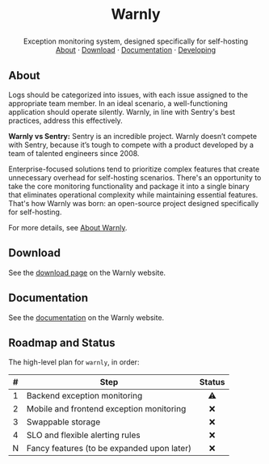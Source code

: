 <h1>
<p align="center">
<br>Warnly
</h1>
  <p align="center">
    Exception monitoring system, designed specifically for self-hosting
    <br />
    <a href="#about">About</a>
    ·
    <a href="#download">Download</a>
    ·
    <a href="#documentation">Documentation</a>
    ·
    <a href="internal#project-structure">Developing</a>
  </p>
</p>

## About

Logs should be categorized into issues, with each issue assigned to the appropriate team member. In an ideal scenario, a well-functioning application should operate silently. Warnly, in line with Sentry's best practices, address this effectively.

<b>Warnly vs Sentry:</b> Sentry is an incredible project. Warnly doesn’t compete with Sentry, because it’s tough to compete with a product developed by a team of talented engineers since 2008. 

Enterprise-focused solutions tend to prioritize complex features that create unnecessary overhead for self-hosting scenarios. There's an opportunity to take the core monitoring functionality and package it into a single binary that eliminates operational complexity while maintaining essential features. That's how Warnly was born: an open-source project designed specifically for self-hosting.

For more details, see [About Warnly](https://warnly.io/docs/about).

## Download

See the [download page](https://warnly.io/download) on the Warnly website.

## Documentation

See the [documentation](https://warnly.io/docs) on the Warnly website.

## Roadmap and Status

The high-level plan for `warnly`, in order:

|  #  | Step                                                      | Status |
| :-: | --------------------------------------------------------- | :----: |
|  1  | Backend exception monitoring                              |   ⚠️   |
|  2  | Mobile and frontend exception monitoring                  |   ❌   |
|  3  | Swappable storage                                         |   ❌   |
|  4  | SLO and flexible alerting rules                           |   ❌   |
|  N  | Fancy features (to be expanded upon later)                |   ❌   |
